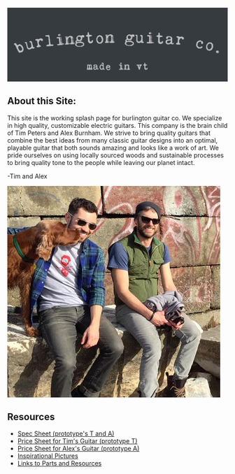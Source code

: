 ![](Logo/Logo2.png) 

## About this Site:

This site is the working splash page for burlington guitar co. We specialize in high quality, customizable electric guitars. This company is the brain child of Tim Peters and Alex Burnham. We strive to bring quality guitars that combine the best ideas from many classic guitar designs into an optimal, playable guitar that both sounds amazing and looks like a work of art. We pride ourselves on using locally sourced woods and sustainable processes to bring quality tone to the people while leaving our planet intact.

-Tim and Alex

![](Pictures/TimAlex.png)

## Resources

* [Spec Sheet (prototype's T and A)](specs.html) 
* [Price Sheet for Tim's Guitar (prototype T)](BurnhamFlowChart.html)  
* [Price Sheet for Alex's Guitar (prototype A)](pictures.html)
* [Inspirational Pictures](Pictures/pictures.html)
* [Links to Parts and Resources](Pictures/pictures.html)

